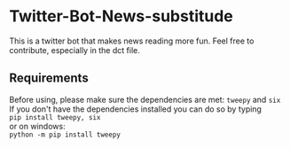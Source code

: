 # Twitter-Bot-News-substitude
This is a twitter bot that makes news reading more fun. Feel free to contribute, especially in the dct file.

<h2>Requirements</h2>

Before using, please make sure the dependencies are met: `tweepy` and `six` <br />
If you don't have the dependencies installed you can do so by typing <br />
`pip install tweepy, six` <br />
or on windows: <br />
`python -m pip install tweepy`

